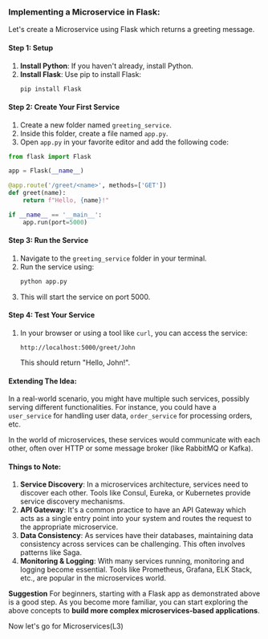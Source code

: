 ### Implementing a Microservice in Flask:

Let's create a  Microservice using Flask which returns a greeting message.

#### Step 1: Setup

1. **Install Python**: If you haven't already, install Python.
2. **Install Flask**: Use pip to install Flask:
   ```bash
   pip install Flask
   ```

#### Step 2: Create Your First Service

1. Create a new folder named `greeting_service`.
2. Inside this folder, create a file named `app.py`.
3. Open `app.py` in your favorite editor and add the following code:

```python
from flask import Flask

app = Flask(__name__)

@app.route('/greet/<name>', methods=['GET'])
def greet(name):
    return f"Hello, {name}!"

if __name__ == '__main__':
    app.run(port=5000)
```

#### Step 3: Run the Service

1. Navigate to the `greeting_service` folder in your terminal.
2. Run the service using:
   ```bash
   python app.py
   ```
3. This will start the service on port 5000.

#### Step 4: Test Your Service

1. In your browser or using a tool like `curl`, you can access the service:
   ```
   http://localhost:5000/greet/John
   ```
   This should return "Hello, John!".

#### Extending The Idea:

In a real-world scenario, you might have multiple such services, possibly serving different functionalities. For instance, you could have a `user_service` for handling user data, `order_service` for processing orders, etc.

In the world of microservices, these services would communicate with each other, often over HTTP or some message broker (like RabbitMQ or Kafka).

#### Things to Note:

1. **Service Discovery**: In a microservices architecture, services need to discover each other. Tools like Consul, Eureka, or Kubernetes provide service discovery mechanisms.
2. **API Gateway**: It's a common practice to have an API Gateway which acts as a single entry point into your system and routes the request to the appropriate microservice.
3. **Data Consistency**: As services have their databases, maintaining data consistency across services can be challenging. This often involves patterns like Saga.
4. **Monitoring & Logging**: With many services running, monitoring and logging become essential. Tools like Prometheus, Grafana, ELK Stack, etc., are popular in the microservices world.

**Suggestion**
For beginners, starting with a Flask app as demonstrated above is a good step. As you become more familiar, you can start exploring the above concepts to **build more complex microservices-based applications**.

Now let's go for Microservices(L3)